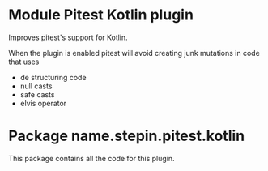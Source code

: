 # Module Pitest Kotlin plugin

Improves pitest's support for Kotlin.

When the plugin is enabled pitest will avoid creating junk mutations in code that uses

* de structuring code
* null casts
* safe casts
* elvis operator

# Package name.stepin.pitest.kotlin

This package contains all the code for this plugin.

